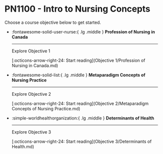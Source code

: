 # PN1100 - Intro to Nursing Concepts

Choose a course objective below to get started.

<div class="grid cards" markdown>

-  :fontawesome-solid-user-nurse:{ .lg .middle }  __Profession of Nursing in Canada__

    ---

    Explore Objective 1

    [:octicons-arrow-right-24: Start reading](Objective 1/Profession of Nursing in Canada.md)


-  :fontawesome-solid-list:{ .lg .middle }  __Metaparadigm Concepts of Nursing Practice__

    ---

    Explore Objective 2

    [:octicons-arrow-right-24: Start reading](Objective 2/Metaparadigm Concepts of Nursing Practice.md)


-  :simple-worldhealthorganization:{ .lg .middle }  __Determinants of Health__

    ---

    Explore Objective 3

    [:octicons-arrow-right-24: Start reading](Objective 3/Determinants of Health.md)




</div>
